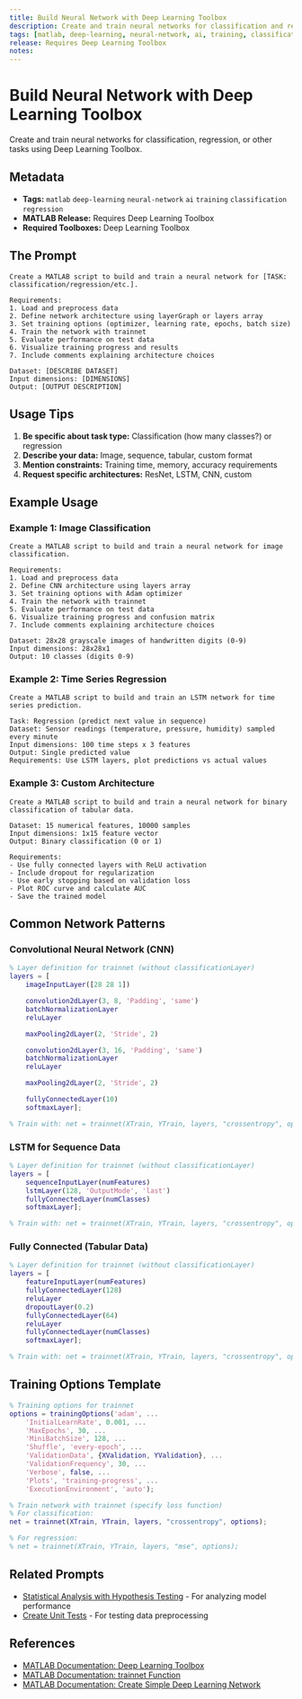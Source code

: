 ```yaml
---
title: Build Neural Network with Deep Learning Toolbox
description: Create and train neural networks for classification and regression tasks
tags: [matlab, deep-learning, neural-network, ai, training, classification, regression]
release: Requires Deep Learning Toolbox
notes:
---
```


# Build Neural Network with Deep Learning Toolbox

Create and train neural networks for classification, regression, or other tasks using Deep Learning Toolbox.

## Metadata

- **Tags:** `matlab` `deep-learning` `neural-network` `ai` `training` `classification` `regression`
- **MATLAB Release:** Requires Deep Learning Toolbox
- **Required Toolboxes:** Deep Learning Toolbox

## The Prompt

```text
Create a MATLAB script to build and train a neural network for [TASK: classification/regression/etc.].

Requirements:
1. Load and preprocess data
2. Define network architecture using layerGraph or layers array
3. Set training options (optimizer, learning rate, epochs, batch size)
4. Train the network with trainnet
5. Evaluate performance on test data
6. Visualize training progress and results
7. Include comments explaining architecture choices

Dataset: [DESCRIBE DATASET]
Input dimensions: [DIMENSIONS]
Output: [OUTPUT DESCRIPTION]
```

## Usage Tips

1. **Be specific about task type:** Classification (how many classes?) or regression
2. **Describe your data:** Image, sequence, tabular, custom format
3. **Mention constraints:** Training time, memory, accuracy requirements
4. **Request specific architectures:** ResNet, LSTM, CNN, custom

## Example Usage

### Example 1: Image Classification

```
Create a MATLAB script to build and train a neural network for image classification.

Requirements:
1. Load and preprocess data
2. Define CNN architecture using layers array
3. Set training options with Adam optimizer
4. Train the network with trainnet
5. Evaluate performance on test data
6. Visualize training progress and confusion matrix
7. Include comments explaining architecture choices

Dataset: 28x28 grayscale images of handwritten digits (0-9)
Input dimensions: 28x28x1
Output: 10 classes (digits 0-9)
```

### Example 2: Time Series Regression

```
Create a MATLAB script to build and train an LSTM network for time series prediction.

Task: Regression (predict next value in sequence)
Dataset: Sensor readings (temperature, pressure, humidity) sampled every minute
Input dimensions: 100 time steps x 3 features
Output: Single predicted value
Requirements: Use LSTM layers, plot predictions vs actual values
```

### Example 3: Custom Architecture

```
Create a MATLAB script to build and train a neural network for binary classification of tabular data.

Dataset: 15 numerical features, 10000 samples
Input dimensions: 1x15 feature vector
Output: Binary classification (0 or 1)

Requirements:
- Use fully connected layers with ReLU activation
- Include dropout for regularization
- Use early stopping based on validation loss
- Plot ROC curve and calculate AUC
- Save the trained model
```

## Common Network Patterns

### Convolutional Neural Network (CNN)
```matlab
% Layer definition for trainnet (without classificationLayer)
layers = [
    imageInputLayer([28 28 1])

    convolution2dLayer(3, 8, 'Padding', 'same')
    batchNormalizationLayer
    reluLayer

    maxPooling2dLayer(2, 'Stride', 2)

    convolution2dLayer(3, 16, 'Padding', 'same')
    batchNormalizationLayer
    reluLayer

    maxPooling2dLayer(2, 'Stride', 2)

    fullyConnectedLayer(10)
    softmaxLayer];

% Train with: net = trainnet(XTrain, YTrain, layers, "crossentropy", options);
```

### LSTM for Sequence Data
```matlab
% Layer definition for trainnet (without classificationLayer)
layers = [
    sequenceInputLayer(numFeatures)
    lstmLayer(128, 'OutputMode', 'last')
    fullyConnectedLayer(numClasses)
    softmaxLayer];

% Train with: net = trainnet(XTrain, YTrain, layers, "crossentropy", options);
```

### Fully Connected (Tabular Data)
```matlab
% Layer definition for trainnet (without classificationLayer)
layers = [
    featureInputLayer(numFeatures)
    fullyConnectedLayer(128)
    reluLayer
    dropoutLayer(0.2)
    fullyConnectedLayer(64)
    reluLayer
    fullyConnectedLayer(numClasses)
    softmaxLayer];

% Train with: net = trainnet(XTrain, YTrain, layers, "crossentropy", options);
```

## Training Options Template

```matlab
% Training options for trainnet
options = trainingOptions('adam', ...
    'InitialLearnRate', 0.001, ...
    'MaxEpochs', 30, ...
    'MiniBatchSize', 128, ...
    'Shuffle', 'every-epoch', ...
    'ValidationData', {XValidation, YValidation}, ...
    'ValidationFrequency', 30, ...
    'Verbose', false, ...
    'Plots', 'training-progress', ...
    'ExecutionEnvironment', 'auto');

% Train network with trainnet (specify loss function)
% For classification:
net = trainnet(XTrain, YTrain, layers, "crossentropy", options);

% For regression:
% net = trainnet(XTrain, YTrain, layers, "mse", options);
```

## Related Prompts

- [Statistical Analysis with Hypothesis Testing](statistical-analysis-hypothesis-testing.md) - For analyzing model performance
- [Create Unit Tests](../programming/create-unit-tests.md) - For testing data preprocessing

## References

- [MATLAB Documentation: Deep Learning Toolbox](https://www.mathworks.com/help/deeplearning/)
- [MATLAB Documentation: trainnet Function](https://www.mathworks.com/help/deeplearning/ref/trainnet.html)
- [MATLAB Documentation: Create Simple Deep Learning Network](https://www.mathworks.com/help/deeplearning/ug/create-simple-deep-learning-network-for-classification.html)
